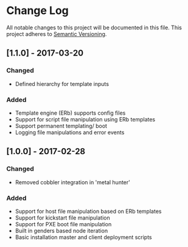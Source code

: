 # Change Log

All notable changes to this project will be documented in this file.
This project adheres to [Semantic Versioning](http://semver.org/).

## [1.1.0] - 2017-03-20

### Changed
- Defined hierarchy for template inputs

### Added
- Template engine (ERb) supports config files
- Support for script file manipulation using ERb templates
- Support permanent templating/ boot
- Logging file manipulations and error events

## [1.0.0] - 2017-02-28

### Changed
- Removed cobbler integration in 'metal hunter'

### Added
- Support for host file manipulation based on ERb templates
- Support for kickstart file manipulation
- Support for PXE boot file manipulation
- Built in genders based node iteration
- Basic installation master and client deployment scripts
